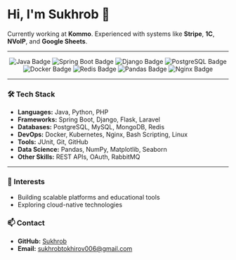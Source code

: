# Hi, I'm Sukhrob 👋

Currently working at **Kommo**. Experienced with systems like **Stripe**, **1C**, **NVoIP**, and **Google Sheets**.

---

<div align="center">
<img src="https://img.shields.io/badge/Java-Expert-blue?style=flat&logo=java" alt="Java Badge" />
<img src="https://img.shields.io/badge/Spring%20Boot-Expert-brightgreen?style=flat&logo=spring" alt="Spring Boot Badge" />
<img src="https://img.shields.io/badge/Django-Intermediate-green?style=flat&logo=django" alt="Django Badge" />
<img src="https://img.shields.io/badge/PostgreSQL-Expert-blue?style=flat&logo=postgresql" alt="PostgreSQL Badge" />
<img src="https://img.shields.io/badge/Docker-Advanced-blue?style=flat&logo=docker" alt="Docker Badge" />
<img src="https://img.shields.io/badge/Redis-Intermediate-red?style=flat&logo=redis" alt="Redis Badge" />
<img src="https://img.shields.io/badge/Pandas-Data%20Science-blue?style=flat&logo=pandas" alt="Pandas Badge" />
<img src="https://img.shields.io/badge/Nginx-Advanced-green?style=flat&logo=nginx" alt="Nginx Badge" />
</div>

---

### 🛠️ Tech Stack

- **Languages:** Java, Python, PHP
- **Frameworks:** Spring Boot, Django, Flask, Laravel
- **Databases:** PostgreSQL, MySQL, MongoDB, Redis
- **DevOps:** Docker, Kubernetes, Nginx, Bash Scripting, Linux
- **Tools:** JUnit, Git, GitHub
- **Data Science:** Pandas, NumPy, Matplotlib, Seaborn
- **Other Skills:** REST APIs, OAuth, RabbitMQ

---

### 🌱 Interests
- Building scalable platforms and educational tools
- Exploring cloud-native technologies

### 📫 Contact
- **GitHub:** [Sukhrob](https://github.com/sukhrob-tokhirov)
- **Email:** sukhrobtokhirov006@gmail.com
